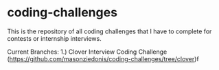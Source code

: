 # coding-challenges
This is the repository of all coding challenges that I have to complete for contests or internship interviews.

Current Branches:
1.) Clover Interview Coding Challenge (https://github.com/masonziedonis/coding-challenges/tree/clover)f
